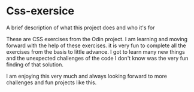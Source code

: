 # Css-exersice
A brief description of what this project does and who it's for

These are CSS exercises from the Odin project.
I am learning and moving forward with the help of these exercises. it is very fun to complete  all the exercises from the basis to little advance. I got to learn many new things and the unexpected challenges of the code I don't know was the very fun finding of that solution.

I am enjoying this very much and always looking forward to more challenges and fun projects like this.
